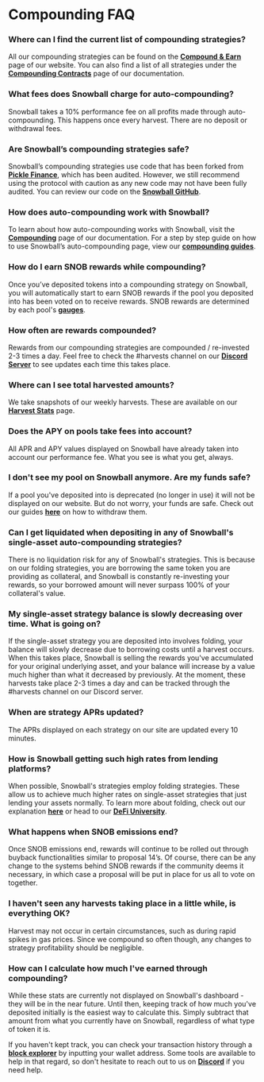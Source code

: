 # Compounding FAQ

### Where can I find the current list of compounding strategies?

All our compounding strategies can be found on the [**Compound & Earn**](https://app.snowball.network/compound-and-earn) page of our website. You can also find a list of all strategies under the [**Compounding Contracts**](../smart-contracts/compounding-contracts.md) page of our documentation.

### What fees does Snowball charge for auto-compounding?

Snowball takes a 10% performance fee on all profits made through auto-compounding. This happens once every harvest. There are no deposit or withdrawal fees.

### Are Snowball’s compounding strategies safe?

Snowball’s compounding strategies use code that has been forked from [**Pickle Finance**](https://www.pickle.finance), which has been audited. However, we still recommend using the protocol with caution as any new code may not have been fully audited. You can review our code on the [**Snowball GitHub**](https://github.com/Snowball-Finance).

### How does auto-compounding work with Snowball?

To learn about how auto-compounding works with Snowball, visit the [**Compounding**](../our-products/compounding.md) page of our documentation. For a step by step guide on how to use Snowball’s auto-compounding page, view our [**compounding guides**](../resources/guides/).

### How do I earn SNOB rewards while compounding?

Once you’ve deposited tokens into a compounding strategy on Snowball, you will automatically start to earn SNOB rewards if the pool you deposited into has been voted on to receive rewards. SNOB rewards are determined by each pool's [**gauges**](../governance/xsnob/gauges.md).

### How often are rewards compounded?

Rewards from our compounding strategies are compounded / re-invested 2-3 times a day. Feel free to check the #harvests channel on our [**Discord Server**](https://discord.gg/BPnBYDSqcb) to see updates each time this takes place.

### Where can I see total harvested amounts?

We take snapshots of our weekly harvests. These are available on our [**Harvest Stats**](../resources/harvest-stats.md) page.

### Does the APY on pools take fees into account?

All APR and APY values displayed on Snowball have already taken into account our performance fee. What you see is what you get, always.

### I don't see my pool on Snowball anymore. Are my funds safe?

If a pool you've deposited into is deprecated (no longer in use) it will not be displayed on our website. But do not worry, your funds are safe. Check out our guides [**here**](../resources/guides/) on how to withdraw them.

### Can I get liquidated when depositing in any of Snowball's single-asset auto-compounding strategies?

There is no liquidation risk for any of Snowball's strategies. This is because on our folding strategies, you are borrowing the same token you are providing as collateral, and Snowball is constantly re-investing your rewards, so your borrowed amount will never surpass 100% of your collateral's value.

### My single-asset strategy balance is slowly decreasing over time. What is going on?

If the single-asset strategy you are deposited into involves folding, your balance will slowly decrease due to borrowing costs until a harvest occurs. When this takes place, Snowball is selling the rewards you've accumulated for your original underlying asset, and your balance will increase by a value much higher than what it decreased by previously. At the moment, these harvests take place 2-3 times a day and can be tracked through the #harvests channel on our Discord server.

### When are strategy APRs updated?

The APRs displayed on each strategy on our site are updated every 10 minutes.

### How is Snowball getting such high rates from lending platforms?

When possible, Snowball's strategies employ folding strategies. These allow us to achieve much higher rates on single-asset strategies that just lending your assets normally. To learn more about folding, check out our explanation [**here**](../our-products/compounding.md#lending-+-folding-strategies) or head to our [**DeFi University**](../defi-university/introduction.md).

### What happens when SNOB emissions end?

Once SNOB emissions end, rewards will continue to be rolled out through buyback functionalities similar to proposal 14’s. Of course, there can be any change to the systems behind SNOB rewards if the community deems it necessary, in which case a proposal will be put in place for us all to vote on together.

### I haven't seen any harvests taking place in a little while, is everything OK?

Harvest may not occur in certain circumstances, such as during rapid spikes in gas prices. Since we compound so often though, any changes to strategy profitability should be negligible.

### How can I calculate how much I've earned through compounding?

While these stats are currently not displayed on Snowball's dashboard - they will be in the near future. Until then, keeping track of how much you've deposited initially is the easiest way to calculate this. Simply subtract that amount from what you currently have on Snowball, regardless of what type of token it is.

If you haven't kept track, you can check your transaction history through a [**block explorer**](https://snowtrace.io) by inputting your wallet address. Some tools are available to help in that regard, so don't hesitate to reach out to us on [**Discord**](https://discord.gg/BPnBYDSqcb) if you need help.
